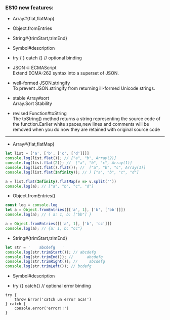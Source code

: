 ### ES10 new features:

- Array#{flat,flatMap}

- Object.fromEntries

- String#{trimStart,trimEnd}

- Symbol#description

- try { } catch {} // optional binding

- JSON ⊂ ECMAScript</br>
Extend ECMA-262 syntax into a superset of JSON.

- well-formed JSON.stringify</br>
To prevent JSON.stringify from returning ill-formed Unicode strings.

- stable Array#sort</br>
Array.Sort Stability

- revised Function#toString</br>
The toString() method returns a string representing the source code of the function.Earlier white spaces,new lines and comments will be removed when you do now they are retained with original source code

---

- Array#{flat,flatMap}
```javascript
let list = ['a', ['b', ['c', ['d']]]]
console.log(list.flat()); // ["a", "b", Array(2)]
console.log(list.flat(2)); //  ["a", "b", "c", Array(1)]
console.log(list.flat().flat()); //  ["a", "b", "c", Array(1)]
console.log(list.flat(Infinity)); // ) ["a", "b", "c", "d"]
```

```javascript
a = list.flat(Infinity).flatMap(v => v.split(''))
console.log(a); // ["a", "b", "c", "d"]
```

- Object.fromEntries()
```javascript
const log = console.log
let a = Object.fromEntries([['a', 1], ['b', ['bb']]])
console.log(a); // ( a: 1, b: ["bb"] }
```

```javascript
a = Object.fromEntries([['a', 1], ['b', 'cc']])
console.log(a); // {a: 1, b: "cc"}
```

- String#{trimStart,trimEnd}
```javascript
let str = '    abcdefg   '
console.log(str.trimStart()); // abcdefg   
console.log(str.trimEnd()); //      abcdefg
console.log(str.trimRight()); //     abcdefg
console.log(str.trimLeft()); // bcdefg
``` 

- Symbol#description


- try {} catch{} // optional error binding
```javacript
try {
    throw Error('catch un error aca!')
} catch {
    console.error('error!!')
}
```

